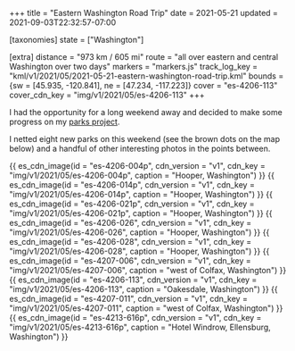 +++
title = "Eastern Washington Road Trip"
date = 2021-05-21
updated = 2021-09-03T22:32:57-07:00

[taxonomies]
state = ["Washington"]

[extra]
distance = "973 km / 605 mi"
route = "all over eastern and central Washington over two days"
markers = "markers.js"
track_log_key = "kml/v1/2021/05/2021-05-21-eastern-washington-road-trip.kml"
bounds = {sw = [45.935, -120.841], ne = [47.234, -117.223]}
cover = "es-4206-113"
cover_cdn_key = "img/v1/2021/05/es-4206-113"
+++

I had the opportunity for a long weekend away and decided to make some progress on my [parks project](https://146parks.blog).

<!-- more -->

I netted eight new parks on this weekend (see the brown dots on the map below) and a handful of other interesting photos in the points between.

{{ es_cdn_image(id = "es-4206-004p", cdn_version = "v1", cdn_key = "img/v1/2021/05/es-4206-004p", caption = "Hooper, Washington") }}
{{ es_cdn_image(id = "es-4206-014p", cdn_version = "v1", cdn_key = "img/v1/2021/05/es-4206-014p", caption = "Hooper, Washington") }}
{{ es_cdn_image(id = "es-4206-021p", cdn_version = "v1", cdn_key = "img/v1/2021/05/es-4206-021p", caption = "Hooper, Washington") }}
{{ es_cdn_image(id = "es-4206-026", cdn_version = "v1", cdn_key = "img/v1/2021/05/es-4206-026", caption = "Hooper, Washington") }}
{{ es_cdn_image(id = "es-4206-028", cdn_version = "v1", cdn_key = "img/v1/2021/05/es-4206-028", caption = "Hooper, Washington") }}
{{ es_cdn_image(id = "es-4207-006", cdn_version = "v1", cdn_key = "img/v1/2021/05/es-4207-006", caption = "west of Colfax, Washington") }}
{{ es_cdn_image(id = "es-4206-113", cdn_version = "v1", cdn_key = "img/v1/2021/05/es-4206-113", caption = "Oakesdale, Washington") }}
{{ es_cdn_image(id = "es-4207-011", cdn_version = "v1", cdn_key = "img/v1/2021/05/es-4207-011", caption = "west of Colfax, Washington") }}
{{ es_cdn_image(id = "es-4213-616p", cdn_version = "v1", cdn_key = "img/v1/2021/05/es-4213-616p", caption = "Hotel Windrow, Ellensburg, Washington") }}
